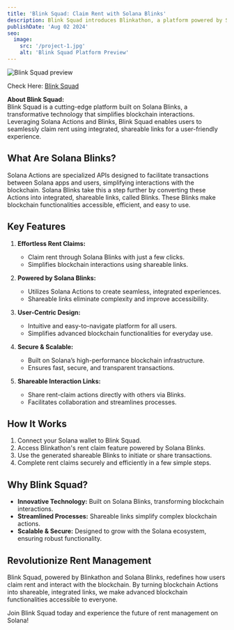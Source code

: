 ```yaml
---
title: 'Blink Squad: Claim Rent with Solana Blinks'
description: Blink Squad introduces Blinkathon, a platform powered by Solana Blinks, enabling users to claim rent seamlessly through shareable, integrated links for effortless blockchain interaction.
publishDate: 'Aug 02 2024'
seo:
  image:
    src: '/project-1.jpg'
    alt: 'Blink Squad Platform Preview'
---
```


![Blink Squad preview](/project-2.jpg)

Check Here: [Blink Squad](https://blink-squad.vercel.app/)

**About Blink Squad:**  
Blink Squad is a cutting-edge platform built on Solana Blinks, a transformative technology that simplifies blockchain interactions. Leveraging Solana Actions and Blinks, Blink Squad enables users to seamlessly claim rent using integrated, shareable links for a user-friendly experience.

## What Are Solana Blinks?

Solana Actions are specialized APIs designed to facilitate transactions between Solana apps and users, simplifying interactions with the blockchain. Solana Blinks take this a step further by converting these Actions into integrated, shareable links, called Blinks. These Blinks make blockchain functionalities accessible, efficient, and easy to use.

## Key Features

1. **Effortless Rent Claims:**

   - Claim rent through Solana Blinks with just a few clicks.
   - Simplifies blockchain interactions using shareable links.

2. **Powered by Solana Blinks:**

   - Utilizes Solana Actions to create seamless, integrated experiences.
   - Shareable links eliminate complexity and improve accessibility.

3. **User-Centric Design:**

   - Intuitive and easy-to-navigate platform for all users.
   - Simplifies advanced blockchain functionalities for everyday use.

4. **Secure & Scalable:**

   - Built on Solana’s high-performance blockchain infrastructure.
   - Ensures fast, secure, and transparent transactions.

5. **Shareable Interaction Links:**
   - Share rent-claim actions directly with others via Blinks.
   - Facilitates collaboration and streamlines processes.

## How It Works

1. Connect your Solana wallet to Blink Squad.
2. Access Blinkathon's rent claim feature powered by Solana Blinks.
3. Use the generated shareable Blinks to initiate or share transactions.
4. Complete rent claims securely and efficiently in a few simple steps.

## Why Blink Squad?

- **Innovative Technology:** Built on Solana Blinks, transforming blockchain interactions.
- **Streamlined Processes:** Shareable links simplify complex blockchain actions.
- **Scalable & Secure:** Designed to grow with the Solana ecosystem, ensuring robust functionality.

## Revolutionize Rent Management

Blink Squad, powered by Blinkathon and Solana Blinks, redefines how users claim rent and interact with the blockchain. By turning blockchain Actions into shareable, integrated links, we make advanced blockchain functionalities accessible to everyone.

Join Blink Squad today and experience the future of rent management on Solana!
